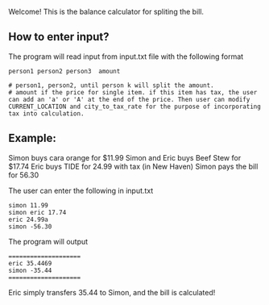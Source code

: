 Welcome! This is the balance calculator for spliting the bill.

## How to enter input?
The program will read input from input.txt file with the following format
```
person1 person2 person3  amount

# person1, person2, until person k will split the amount.
# amount if the price for single item. if this item has tax, the user can add an 'a' or 'A' at the end of the price. Then user can modify CURRENT_LOCATION and city_to_tax_rate for the purpose of incorporating tax into calculation. 
```

## Example:
Simon buys cara orange for $11.99 
Simon and Eric buys Beef Stew for $17.74
Eric buys TIDE for 24.99 with tax (in New Haven)
Simon pays the bill for 56.30

The user can enter the following in input.txt
```
simon 11.99
simon eric 17.74
eric 24.99a
simon -56.30
```

The program will output
```
====================
eric 35.4469
simon -35.44
====================
```
Eric simply transfers 35.44 to Simon, and the bill is calculated! 


